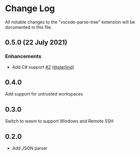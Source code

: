 # Change Log

All notable changes to the "vscode-parse-tree" extension will be documented in this file.

## 0.5.0 (22 July 2021)
### Enhancements
- Add C# support [#2](https://github.com/pokey/vscode-parse-tree/pull/2) ([@sterlind](https://github.com/sterlind))

## 0.4.0
Add support for untrusted workspaces

## 0.3.0
Switch to wasm to support Windows and Remote SSH

## 0.2.0
- Add JSON parser
